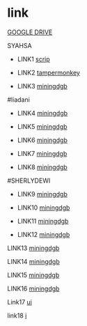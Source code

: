 # link


[GOOGLE DRIVE](https://www.techspot.com/downloads/downloadnowfile/5358/?evp=9a27d4d382cf749878ff5786322ddd60&file=10037)

SYAHSA


* LINK1 [scrip](https://openuserjs.org/scripts/Bloggerpemula/Bypass_All_Shortlinks_Manual_Captcha)


* LINK2 [tampermonkey](https://chrome.google.com/webstore/detail/tampermonkey/dhdgffkkebhmkfjojejmpbldmpobfkfo?hl=id)


* LINK3 [miningdgb](https://ior159p.dood.video/u5kj3qepqtelsdgge76v4ia4d32imkpy32d5ihn24heicstikwzqya6t56vq/Syahsya_Colmek_Manjah_Lepas_Busana_Show.mp4?token=z8v81gsni8kaxhm85j00igmi&expiry=1690925470681)




#liadani



* LINK4 [miningdgb](https://pc537ve.dood.video/u5kj72ix63f3sdgge65c4jaslgrnb63cjmldt5gmfvkyvleedgfq74eehhsa/LIADANI_MEKINYA_LAWAN_MESIN.mp4?token=u3xfub6fdy79jg2g1fabaaim&expiry=1690926039758)


* LINK5 [miningdgb](https://cd469p.dood.video/u5kj7lax63f3sdgge7jscocgifkkdzzeqxg32ctfrevmajmauixym4wcgk6a/TANTE_LIADANI_OMEK_PAKE_MESIN_DILDO_-_DoodStream.mp4?token=8bh1fr5l1z30n2phjv2764z8&expiry=1690926126274)


* LINK6 [miningdgb](https://fro194i.dood.video/u5kjzgax63f3sdgge4mcen2flls2zsqwncmm4owfefecfeexzlec7rylowsq/Bokep_Indo_Miss_Pascol_Liadani_Dildo_Mesin_sampe_Crot.mp4?token=g693w0u98z42a2f5ugx1e7xp&expiry=1690926234673)


* LINK7 [miningdgb](https://fro194i.dood.video/u5kjzgax63f3sdgge4mcen2flls2zsqwncmm4owfefecfeexzlec7rylowsq/Bokep_Indo_Miss_Pascol_Liadani_Dildo_Mesin_sampe_Crot.mp4?token=g693w0u98z42a2f5ugx1e7xp&expiry=1690926234673)


* LINK8 [miningdgb](https://fro194i.dood.video/u5kjzgax63f3sdgge4mcen2flls2zsqwncmm4owfefecfeexzlec7rylowsq/Bokep_Indo_Miss_Pascol_Liadani_Dildo_Mesin_sampe_Crot.mp4?token=g693w0u98z42a2f5ugx1e7xp&expiry=1690926234673)


#SHERLYDEWI


* LINK9 [miningdgb](https://lo475mo.dood.video/u5kj6qzu5hf3sdgge4pc6oa6lwvbhdjbikvipesgw3nyiexh2d6azkjfeuxa/SHERLY_DEWI_CALISTA_VS_OJOL_KURUNG_OTONG_JUMBO._NEW.mp4?token=y1ktfxg00l9ajg0oo6s4ikvi&expiry=1690926948701)


* LINK10 [miningdgb](https://lo475mo.dood.video/u5kj6qzu5hf3sdgge4pc6oa6lwvbhdjbikvipesgw3nyiexh2d6azkjfeuxa/SHERLY_DEWI_CALISTA_VS_OJOL_KURUNG_OTONG_JUMBO._NEW.mp4?token=y1ktfxg00l9ajg0oo6s4ikvi&expiry=1690926948701)


* LINK11 [miningdgb](https://cd566ll.dood.video/u5kj7ixlo7elsdgge6mdgzcadasrgczh4gcffzm76eim5exou6mayvl4oizq/Bokep_Indo_Ngentot_Bareng_Pacar_Sambil_Live_Crot_Dalem_Nih_-_DoodStream.mp4?token=tb7harx1572v0tx3qewesz8x&expiry=1690927175832)


* LINK12 [miningdgb](https://doe467l.dood.video/u5kj7c7lo7elsdgge7fcymial3ypedf4f26tl6onbb5dbb6klz5zehfygrsa/BABANG_OJOL_SANGE,_BEB_SHERLY_PENGEN_DIMANJA._PASS_EUEKUY.mp4?token=ldr089qj2h1qi225fcg0nsjh&expiry=1690927278354)


LINK13 [miningdgb](https://tsk652sb.dood.video/u5kjylrs5hf3sdgge64vylcdcbzbktpz7gf2w5ycm666eiijqxinrwtqrjnq/Live2002-01-544-1.mp4.mp4?token=paf7h69alqabg5ryxcrxrsy1&expiry=1690927521486)


LINK14 [miningdgb](https://x512do.dood.video/u5kj6rju5hf3sdgge4uc6iceiqd5yuie6suv3o7c7m7cikgbyauj7qwp54oa/Prank_Ojol_tele@kudaku_-_DoodStream_19.mp4?token=d5awn7ctjbz9sj0l9zjoug1v&expiry=1690927614706)


LINK15 [miningdgb](https://fl466op.dood.video/u5kj7d7lo7elsdgge72cyiazljrej67pqf7c7cu3az6sa5gdctx3qtlmdica/prank_security_hotel_part_1.mp4?token=tvnz2jhsr2hbaibr3oown31s&expiry=1690927691518)


LINK16 [miningdgb](https://cc516rd.dood.video/u5kj7dxlo7elsdgge72cyjyujwej6tyiwdrqou6shfkxhckpl5clccm5ijua/prank_security_hotel_part_2.mp4?token=a0zh0mr342v33hu8vxnbyn3g&expiry=1690927800665)

Link17 [ui](https://cc516rd.dood.video/u5kj7dxlo7elsdgge72cyjyujwej6tyiwdrqou6shfkxhckpl5clccm5ijua/prank_security_hotel_part_2.mp4?token=a0zh0mr342v33hu8vxnbyn3g&expiry=1690927800665)

link18 [i](https://fo242l.dood.video/u5kj3ehlo7elsdgge4ndgmi5ld4xd6jdap3uscfrwkcqmdpb3dvmary64jhq/Sherly_Dewi.mp4?token=ku3jexxrntsur4rz647a3a9i&expiry=1690928054473)
